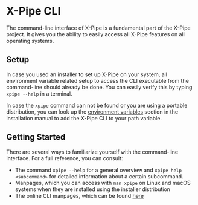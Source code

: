 # X-Pipe CLI

The command-line interface of X-Pipe is a fundamental part of the X-Pipe project.
It gives you the ability to easily access all X-Pipe features on all operating systems.

## Setup

In case you used an installer to set up X-Pipe on your system,
all environment variable related setup to access the CLI executable from the command-line should already be done.
You can easily verify this by typing ``xpipe --help`` in a terminal.

In case the ``xpipe`` command can not be found or you are using a portable distribution, you can
look up the [environment variables](../installation#environment-variables)
section in the installation manual to add the X-Pipe CLI to your path variable.

## Getting Started

There are several ways to familiarize yourself with the command-line interface.
For a full reference, you can consult:

* The command ``xpipe --help`` for a general overview and
  ``xpipe help <subcommand>`` for detailed information about a certain subcommand.
* Manpages, which you can access with ``man xpipe`` on Linux and macOS systems
  when they are installed using the installer distribution
* The online CLI manpages, which can be found [here](man/xpipe)

